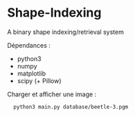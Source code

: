 # Shape-Indexing
A binary shape indexing/retrieval system

Dépendances : 
  - python3
  - numpy
  - matplotlib
  - scipy (+ Pillow)

Charger et afficher une image : 

```
  python3 main.py database/beetle-3.pgm
```
